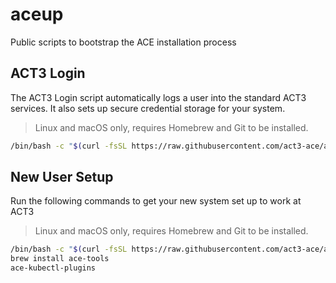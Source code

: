 # aceup

Public scripts to bootstrap the ACE installation process

## ACT3 Login

The ACT3 Login script automatically logs a user into the standard ACT3 services. It also sets up secure credential storage for your system.

> Linux and macOS only, requires Homebrew and Git to be installed.

```bash
/bin/bash -c "$(curl -fsSL https://raw.githubusercontent.com/act3-ace/aceup/main/act3-login)"
```

<!-- If you use zsh as your shell on macOS, run this command

```bash
/bin/zsh -c "$(curl -fsSL https://raw.githubusercontent.com/act3-ace/aceup/main/act3-login)"
``` -->

## New User Setup

Run the following commands to get your new system set up to work at ACT3

> Linux and macOS only, requires Homebrew and Git to be installed.

```bash
/bin/bash -c "$(curl -fsSL https://raw.githubusercontent.com/act3-ace/aceup/main/act3-login)"
brew install ace-tools
ace-kubectl-plugins
```
